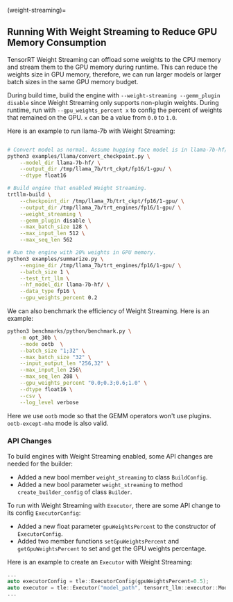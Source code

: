 (weight-streaming)=

## Running With Weight Streaming to Reduce GPU Memory Consumption

TensorRT Weight Streaming can offload some weights to the CPU memory and stream them to the GPU memory during runtime.
This can reduce the weights size in GPU memory, therefore, we can run larger models or larger batch sizes in the same GPU memory budget.


During build time, build the engine with `--weight-streaming --gemm_plugin disable` since Weight Streaming only supports non-plugin weights. During runtime, run with `--gpu_weights_percent x` to config the percent of weights that remained on the GPU. `x` can be a value from `0.0` to `1.0`.

Here is an example to run llama-7b with Weight Streaming:
```bash

# Convert model as normal. Assume hugging face model is in llama-7b-hf/
python3 examples/llama/convert_checkpoint.py \
    --model_dir llama-7b-hf/ \
    --output_dir /tmp/llama_7b/trt_ckpt/fp16/1-gpu/ \
    --dtype float16

# Build engine that enabled Weight Streaming.
trtllm-build \
    --checkpoint_dir /tmp/llama_7b/trt_ckpt/fp16/1-gpu/ \
    --output_dir /tmp/llama_7b/trt_engines/fp16/1-gpu/ \
    --weight_streaming \
    --gemm_plugin disable \
    --max_batch_size 128 \
    --max_input_len 512 \
    --max_seq_len 562

# Run the engine with 20% weights in GPU memory.
python3 examples/summarize.py \
    --engine_dir /tmp/llama_7b/trt_engines/fp16/1-gpu/ \
    --batch_size 1 \
    --test_trt_llm \
    --hf_model_dir llama-7b-hf/ \
    --data_type fp16 \
    --gpu_weights_percent 0.2

```

We can also benchmark the efficiency of Weight Streaming. Here is an example:
```bash
python3 benchmarks/python/benchmark.py \
    -m opt_30b \
    --mode ootb  \
    --batch_size "1;32" \
    --max_batch_size "32" \
    --input_output_len "256,32" \
    --max_input_len 256\
    --max_seq_len 288 \
    --gpu_weights_percent "0.0;0.3;0.6;1.0" \
    --dtype float16 \
    --csv \
    --log_level verbose

```
Here we use `ootb` mode so that the GEMM operators won't use plugins. `ootb-except-mha` mode is also valid.


### API Changes

To build engines with Weight Streaming enabled, some API changes are needed for the builder:
- Added a new bool member `weight_streaming` to class `BuildConfig`.
- Added a new bool parameter `weight_streaming` to method `create_builder_config` of class `Builder`.

To run with Weight Streaming with `Executor`, there are some API change to its config `ExecutorConfig`:
- Added a new float parameter `gpuWeightsPercent` to the constructor of `ExecutorConfig`.
- Added two member functions `setGpuWeightsPercent` and `getGpuWeightsPercent` to set and get the GPU weights percentage.

Here is an example to create an `Executor` with Weight Streaming:
```c++
...
auto executorConfig = tle::ExecutorConfig(gpuWeightsPercent=0.5);
auto executor = tle::Executor("model_path", tensorrt_llm::executor::ModelType::kDECODER_ONLY, executorConfig);
...
```
